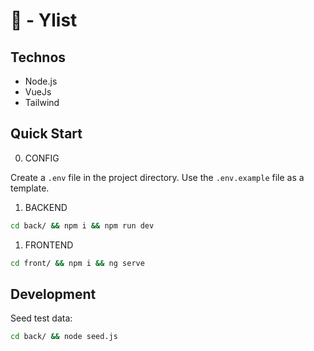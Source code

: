 # 📜 - Ylist

## Technos

- Node.js
- VueJs
- Tailwind

## Quick Start

0. CONFIG

Create a `.env` file in the project directory. Use the `.env.example` file as a template.

1. BACKEND

```bash
cd back/ && npm i && npm run dev
```

1. FRONTEND

```bash
cd front/ && npm i && ng serve
```

## Development

Seed test data:

```bash
cd back/ && node seed.js
```
